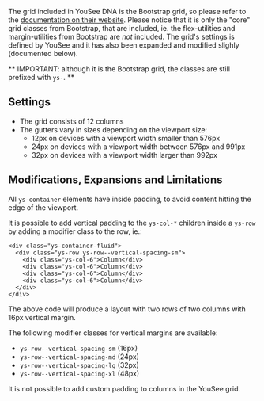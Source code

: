 The grid included in YouSee DNA is the Bootstrap grid, so please refer to the [documentation on their website](https://getbootstrap.com/docs/4.2/layout/grid/). Please notice that it is only the "core" grid classes from Bootstrap, that are included, ie. the flex-utilities and margin-utilities from Bootstrap are _not_ included.
The grid's settings is defined by YouSee and it has also been expanded and modified slighly (documented below).

** IMPORTANT: although it is the Bootstrap grid, the classes are still prefixed with `ys-`. **

## Settings
- The grid consists of 12 columns
- The gutters vary in sizes depending on the viewport size:
    - 12px on devices with a viewport width smaller than 576px
    - 24px on devices with a viewport width between 576px and 991px
    - 32px on devices with a viewport width larger than 992px

## Modifications, Expansions and Limitations
All `ys-container` elements have inside padding, to avoid content hitting the edge of the viewport.

It is possible to add vertical padding to the `ys-col-*` children inside a `ys-row` by adding a modifier class to the row, ie.:
```
<div class="ys-container-fluid">
  <div class="ys-row ys-row--vertical-spacing-sm">
    <div class="ys-col-6">Column</div>
    <div class="ys-col-6">Column</div>
    <div class="ys-col-6">Column</div>
    <div class="ys-col-6">Column</div>
  </div>
</div>
```
The above code will produce a layout with two rows of two columns with 16px vertical margin.

The following modifier classes for vertical margins are available:
- `ys-row--vertical-spacing-sm` (16px)
- `ys-row--vertical-spacing-md` (24px)
- `ys-row--vertical-spacing-lg` (32px)
- `ys-row--vertical-spacing-xl` (48px)

It is not possible to add custom padding to columns in the YouSee grid.
